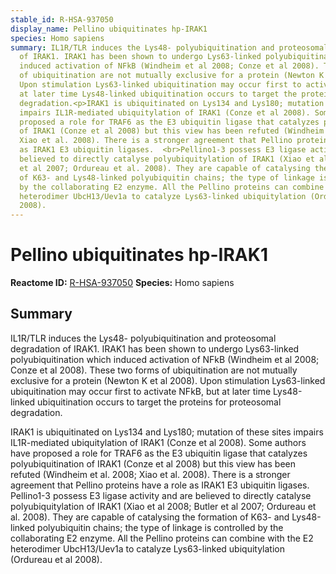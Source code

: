 ```yaml
---
stable_id: R-HSA-937050
display_name: Pellino ubiquitinates hp-IRAK1
species: Homo sapiens
summary: IL1R/TLR induces the Lys48- polyubiquitination and proteosomal degradation
  of IRAK1. IRAK1 has been shown to undergo Lys63-linked polyubiquitination which
  induced activation of NFkB (Windheim et al 2008; Conze et al 2008). These two forms
  of ubiquitination are not mutually exclusive for a protein (Newton K et al 2008).
  Upon stimulation Lys63-linked ubiquitination may occur first to activate NFkB, but
  at later time Lys48-linked ubiquitination occurs to target the proteins for proteosomal
  degradation.<p>IRAK1 is ubiquitinated on Lys134 and Lys180; mutation of these sites
  impairs IL1R-mediated ubiquitylation of IRAK1 (Conze et al 2008). Some authors have
  proposed a role for TRAF6 as the E3 ubiquitin ligase that catalyzes polyubiquitination
  of IRAK1 (Conze et al 2008) but this view has been refuted (Windheim et al. 2008;
  Xiao et al. 2008). There is a stronger agreement that Pellino proteins have a role
  as IRAK1 E3 ubiquitin ligases.  <br>Pellino1-3 possess E3 ligase activity and are
  believed to directly catalyse polyubiquitylation of IRAK1 (Xiao et al 2008; Butler
  et al 2007; Ordureau et al. 2008). They are capable of catalysing the formation
  of K63- and Lys48-linked polyubiquitin chains; the type of linkage is controlled
  by the collaborating E2 enzyme. All the Pellino proteins can combine with the E2
  heterodimer UbcH13/Uev1a to catalyze Lys63-linked ubiquitylation (Ordureau et al
  2008).
---
```


# Pellino ubiquitinates hp-IRAK1
**Reactome ID:** [R-HSA-937050](https://reactome.org/content/detail/R-HSA-937050)
**Species:** Homo sapiens

## Summary

IL1R/TLR induces the Lys48- polyubiquitination and proteosomal degradation of IRAK1. IRAK1 has been shown to undergo Lys63-linked polyubiquitination which induced activation of NFkB (Windheim et al 2008; Conze et al 2008). These two forms of ubiquitination are not mutually exclusive for a protein (Newton K et al 2008). Upon stimulation Lys63-linked ubiquitination may occur first to activate NFkB, but at later time Lys48-linked ubiquitination occurs to target the proteins for proteosomal degradation.<p>IRAK1 is ubiquitinated on Lys134 and Lys180; mutation of these sites impairs IL1R-mediated ubiquitylation of IRAK1 (Conze et al 2008). Some authors have proposed a role for TRAF6 as the E3 ubiquitin ligase that catalyzes polyubiquitination of IRAK1 (Conze et al 2008) but this view has been refuted (Windheim et al. 2008; Xiao et al. 2008). There is a stronger agreement that Pellino proteins have a role as IRAK1 E3 ubiquitin ligases.  <br>Pellino1-3 possess E3 ligase activity and are believed to directly catalyse polyubiquitylation of IRAK1 (Xiao et al 2008; Butler et al 2007; Ordureau et al. 2008). They are capable of catalysing the formation of K63- and Lys48-linked polyubiquitin chains; the type of linkage is controlled by the collaborating E2 enzyme. All the Pellino proteins can combine with the E2 heterodimer UbcH13/Uev1a to catalyze Lys63-linked ubiquitylation (Ordureau et al 2008).

